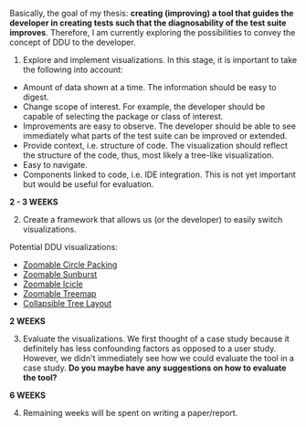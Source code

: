 Basically, the goal of my thesis: **creating (improving) a tool that guides the developer in creating tests such that the diagnosability of the test suite improves**. Therefore, I am currently exploring the possibilities to convey the concept of DDU to the developer.

1. Explore and implement visualizations. In this stage, it is important to take the following into account:

  * Amount of data shown at a time. The information should be easy to digest.
  * Change scope of interest. For example, the developer should be capable of selecting the package or class of interest.
  * Improvements are easy to observe. The developer should be able to see immediately what parts of the test suite can be improved or extended.
  * Provide context, i.e. structure of code. The visualization should reflect the structure of the code, thus, most likely a tree-like visualization.
  * Easy to navigate.
  * Components linked to code, i.e. IDE integration. This is not yet important but would be useful for evaluation.

  **2 - 3 WEEKS**

2. Create a framework that allows us (or the developer) to easily switch visualizations.

  Potential DDU visualizations:

  * [Zoomable Circle Packing](http://bl.ocks.org/mbostock/7607535)
  * [Zoomable Sunburst](http://bl.ocks.org/mbostock/4348373)
  * [Zoomable Icicle](http://bl.ocks.org/mbostock/1005873)
  * [Zoomable Treemap](https://bost.ocks.org/mike/treemap/)
  * [Collapsible Tree Layout](http://mbostock.github.io/d3/talk/20111018/tree.html)

  **2 WEEKS**

3. Evaluate the visualizations. We first thought of a case study because it definitely has less confounding factors as opposed to a user study. However, we didn't immediately see how we could evaluate the tool in a case study. **Do you maybe have any suggestions on how to evaluate the tool?**

  **6 WEEKS**

4. Remaining weeks will be spent on writing a paper/report.
